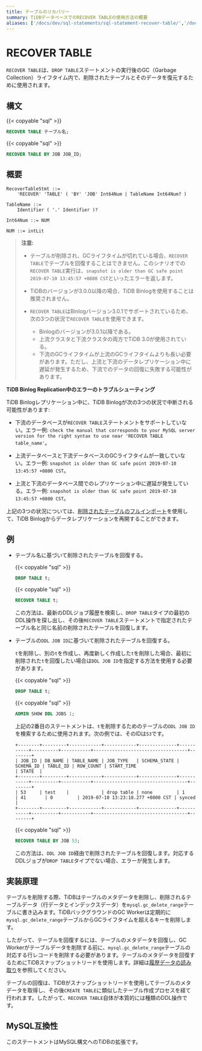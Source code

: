 ```yaml
---
title: テーブルのリカバリー
summary: TiDBデータベースでのRECOVER TABLEの使用方法の概要
aliases: ['/docs/dev/sql-statements/sql-statement-recover-table/','/docs/dev/reference/sql/statements/recover-table/']
---
```


# RECOVER TABLE

`RECOVER TABLE`は、`DROP TABLE`ステートメントの実行後のGC（Garbage Collection）ライフタイム内で、削除されたテーブルとそのデータを復元するために使用されます。

## 構文

{{< copyable "sql" >}}

```sql
RECOVER TABLE テーブル名;
```

{{< copyable "sql" >}}

```sql
RECOVER TABLE BY JOB JOB_ID;
```

## 概要

```ebnf+diagram
RecoverTableStmt ::=
    'RECOVER' 'TABLE' ( 'BY' 'JOB' Int64Num | TableName Int64Num? )

TableName ::=
    Identifier ( '.' Identifier )?

Int64Num ::= NUM

NUM ::= intLit
```

> **注意:**
>
> + テーブルが削除され、GCライフタイムが切れている場合、`RECOVER TABLE`でテーブルを回復することはできません。このシナリオでの`RECOVER TABLE`実行は、`snapshot is older than GC safe point 2019-07-10 13:45:57 +0800 CST`といったエラーを返します。
>
> + TiDBのバージョンが3.0.0以降の場合、TiDB Binlogを使用することは推奨されません。
>
> + `RECOVER TABLE`はBinlogバージョン3.0.1でサポートされているため、次の3つの状況で`RECOVER TABLE`を使用できます。
>
>     - Binlogのバージョンが3.0.1以降である。
>     - 上流クラスタと下流クラスタの両方でTiDB 3.0が使用されている。
>     - 下流のGCライフタイムが上流のGCライフタイムよりも長い必要があります。ただし、上流と下流のデータレプリケーション中に遅延が発生するため、下流でのデータの回復に失敗する可能性があります。

<CustomContent platform="tidb">

**TiDB Binlog Replication中のエラーのトラブルシューティング**

TiDB Binlogレプリケーション中に、TiDB Binlogが次の3つの状況で中断される可能性があります:

+ 下流のデータベースが`RECOVER TABLE`ステートメントをサポートしていない。エラー例: `check the manual that corresponds to your MySQL server version for the right syntax to use near 'RECOVER TABLE table_name'`。

+ 上流データベースと下流データベースのGCライフタイムが一致していない。エラー例: `snapshot is older than GC safe point 2019-07-10 13:45:57 +0800 CST`。

+ 上流と下流のデータベース間でのレプリケーション中に遅延が発生している。エラー例: `snapshot is older than GC safe point 2019-07-10 13:45:57 +0800 CST`。

上記の3つの状況については、[削除されたテーブルのフルインポート](/ecosystem-tool-user-guide.md#backup-and-restore---backup--restore-br)を使用して、TiDB Binlogからデータレプリケーションを再開することができます。

</CustomContent>

## 例

+ テーブル名に基づいて削除されたテーブルを回復する。

    {{< copyable "sql" >}}

    ```sql
    DROP TABLE t;
    ```

    {{< copyable "sql" >}}

    ```sql
    RECOVER TABLE t;
    ```

    この方法は、最新のDDLジョブ履歴を検索し、`DROP TABLE`タイプの最初のDDL操作を探し出し、その後`RECOVER TABLE`ステートメントで指定されたテーブル名と同じ名前の削除されたテーブルを回復します。

+ テーブルの`DDL JOB ID`に基づいて削除されたテーブルを回復する。

    `t`を削除し、別の`t`を作成し、再度新しく作成した`t`を削除した場合、最初に削除された`t`を回復したい場合は`DDL JOB ID`を指定する方法を使用する必要があります。

    {{< copyable "sql" >}}

    ```sql
    DROP TABLE t;
    ```

    {{< copyable "sql" >}}

    ```sql
    ADMIN SHOW DDL JOBS 1;
    ```

    上記の2番目のステートメントは、`t`を削除するためのテーブルの`DDL JOB ID`を検索するために使用されます。次の例では、そのIDは`53`です。

    ```
    +--------+---------+------------+------------+--------------+-----------+----------+-----------+-----------------------------------+--------+
    | JOB_ID | DB_NAME | TABLE_NAME | JOB_TYPE   | SCHEMA_STATE | SCHEMA_ID | TABLE_ID | ROW_COUNT | START_TIME                        | STATE  |
    +--------+---------+------------+------------+--------------+-----------+----------+-----------+-----------------------------------+--------+
    | 53     | test    |            | drop table | none         | 1         | 41       | 0         | 2019-07-10 13:23:18.277 +0800 CST | synced |
    +--------+---------+------------+------------+--------------+-----------+----------+-----------+-----------------------------------+--------+
    ```

    {{< copyable "sql" >}}

    ```sql
    RECOVER TABLE BY JOB 53;
    ```

    この方法は、`DDL JOB ID`経由で削除されたテーブルを回復します。対応するDDLジョブが`DROP TABLE`タイプでない場合、エラーが発生します。

## 実装原理

テーブルを削除する際、TiDBはテーブルのメタデータを削除し、削除されるテーブルデータ（行データとインデックスデータ）を`mysql.gc_delete_range`テーブルに書き込みます。TiDBバックグラウンドのGC Workerは定期的に`mysql.gc_delete_range`テーブルからGCライフタイムを超えるキーを削除します。

したがって、テーブルを回復するには、テーブルのメタデータを回復し、GC Workerがテーブルデータを削除する前に、`mysql.gc_delete_range`テーブルの対応する行レコードを削除する必要があります。テーブルのメタデータを回復するためにTiDBスナップショットリードを使用します。詳細は[履歴データの読み取り](/read-historical-data.md)を参照してください。

テーブルの回復は、TiDBがスナップショットリードを使用してテーブルのメタデータを取得し、その後`CREATE TABLE`に類似したテーブル作成プロセスを経て行われます。したがって、`RECOVER TABLE`自体が本質的には種類のDDL操作です。

## MySQL互換性

このステートメントはMySQL構文へのTiDBの拡張です。